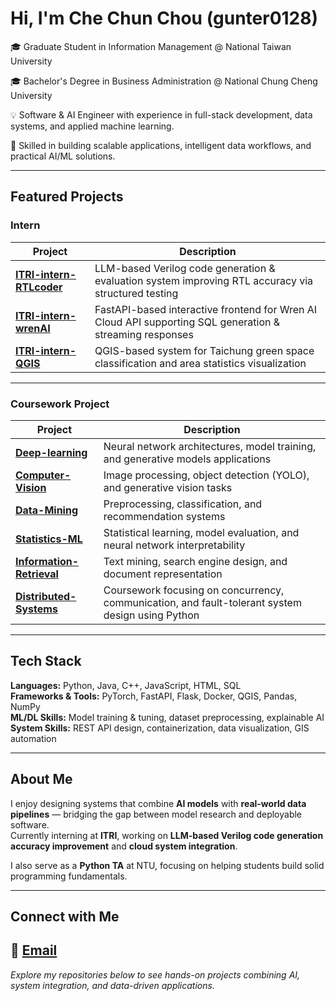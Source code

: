 
# Hi, I'm Che Chun Chou (gunter0128)

🎓 Graduate Student in Information Management @ National Taiwan University 

🎓 Bachelor's Degree in Business Administration @ National Chung Cheng University 

💡 Software & AI Engineer with experience in full-stack development, data systems, and applied machine learning.  

🔧 Skilled in building scalable applications, intelligent data workflows, and practical AI/ML solutions.

---

##  Featured Projects

###  **Intern**
| Project | Description |
|----------|--------------|
| [**ITRI-intern-RTLcoder**](https://github.com/gunter0128/ITRI-intern-RTLcoder) |  LLM-based Verilog code generation & evaluation system improving RTL accuracy via structured testing |
| [**ITRI-intern-wrenAI**](https://github.com/gunter0128/ITRI-intern-wrenAI) |  FastAPI-based interactive frontend for Wren AI Cloud API supporting SQL generation & streaming responses |
| [**ITRI-intern-QGIS**](https://github.com/gunter0128/ITRI-intern-QGIS) |  QGIS-based system for Taichung green space classification and area statistics visualization |


---

###  **Coursework Project**
| Project | Description |
|----------|--------------|
| [**Deep-learning**](https://github.com/gunter0128/Deep-learning) |  Neural network architectures, model training, and generative models applications |
| [**Computer-Vision**](https://github.com/gunter0128/Computer-Vision) |  Image processing, object detection (YOLO), and generative vision tasks |
| [**Data-Mining**](https://github.com/gunter0128/Data-Mining) |  Preprocessing, classification, and recommendation systems |
| [**Statistics-ML**](https://github.com/gunter0128/statistics-ML) |  Statistical learning, model evaluation, and neural network interpretability |
| [**Information-Retrieval**](https://github.com/gunter0128/Information-retrieval) |  Text mining, search engine design, and document representation |
| [**Distributed-Systems**](https://github.com/gunter0128/Distributed-Systems) |  Coursework focusing on concurrency, communication, and fault-tolerant system design using Python |

---

##  Tech Stack

**Languages:** Python, Java, C++, JavaScript, HTML, SQL  
**Frameworks & Tools:** PyTorch, FastAPI, Flask, Docker, QGIS, Pandas, NumPy  
**ML/DL Skills:** Model training & tuning, dataset preprocessing, explainable AI  
**System Skills:** REST API design, containerization, data visualization, GIS automation  

---

##  About Me

I enjoy designing systems that combine **AI models** with **real-world data pipelines** — bridging the gap between model research and deployable software.  
Currently interning at **ITRI**, working on **LLM-based Verilog code generation accuracy improvement** and **cloud system integration**.  

I also serve as a **Python TA** at NTU, focusing on helping students build solid programming fundamentals.  

---

##  Connect with Me

📧 [Email](mailto:vincent12896@gmail.com)  
---

 *Explore my repositories below to see hands-on projects combining AI, system integration, and data-driven applications.*
